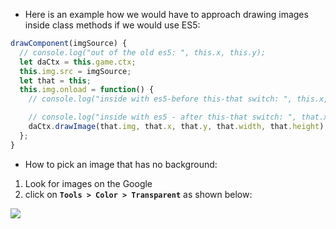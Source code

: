 - Here is an example how we would have to approach drawing images inside class methods if we would use ES5:

```jsx
drawComponent(imgSource) {
  // console.log("out of the old es5: ", this.x, this.y);
  let daCtx = this.game.ctx;
  this.img.src = imgSource;
  let that = this;
  this.img.onload = function() {
    // console.log("inside with es5-before this-that switch: ", this.x, this.y);

    // console.log("inside with es5 - after this-that switch: ", that.x, that.y);
    daCtx.drawImage(that.img, that.x, that.y, that.width, that.height);
  };
}
```

- How to pick an image that has no background:

1. Look for images on the Google
2. click on **`Tools > Color > Transparent`** as shown below:

![](https://s3-eu-west-1.amazonaws.com/ih-materials/uploads/upload_e49cf80fd0ac0e1d94ae1044cd862e49.png)
